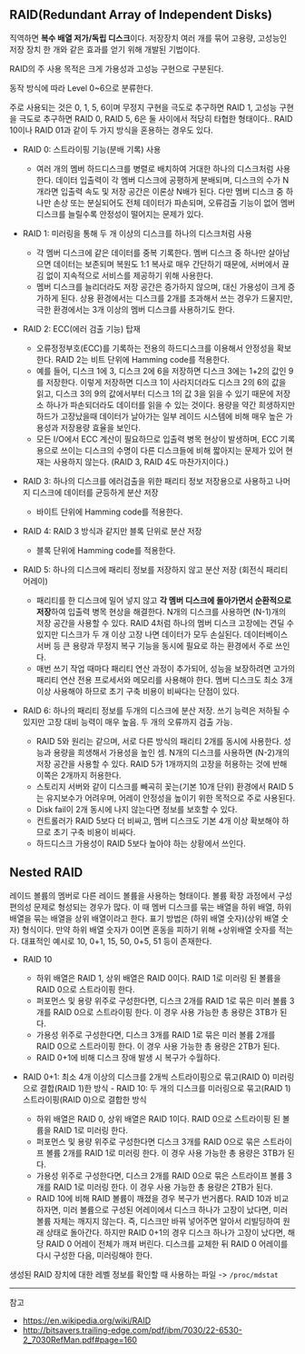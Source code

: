 ## RAID(Redundant Array of Independent Disks)

직역하면 **복수 배열 저가/독립 디스크**이다. 저장장치 여러 개를 묶어 고용량, 고성능인 저장 장치 한 개와 같은 효과를 얻기 위해 개발된 기법이다.

RAID의 주 사용 목적은 크게 가용성과 고성능 구현으로 구분된다. 

동작 방식에 따라 Level 0~6으로 분류한다.

주로 사용되는 것은 0, 1, 5, 6이며 무정지 구현을 극도로 추구하면 RAID 1, 고성능 구현을 극도로 추구하면 RAID 0, RAID 5, 6은 둘 사이에서 적당히 타협한 형태이다.. RAID 10이나 RAID 01과 같이 두 가지 방식을 혼용하는 경우도 있다.

- RAID 0: 스트라이핑 기능(분배 기록) 사용
  - 여러 개의 멤버 하드디스크를 병렬로 배치하여 거대한 하나의 디스크처럼 사용한다. 데이터 입출력이 각 멤버 디스크에 공평하게 분배되며, 디스크의 수가 N개라면 입출력 속도 및 저장 공간은 이론상 N배가 된다. 다만 멤버 디스크 중 하나만 손상 또는 분실되어도 전체 데이터가 파손되며, 오류검출 기능이 없어 멤버 디스크를 늘릴수록 안정성이 떨어지는 문제가 있다.
   
- RAID 1: 미러링을 통해 두 개 이상의 디스크를 하나의 디스크처럼 사용
  - 각 멤버 디스크에 같은 데이터를 중복 기록한다. 멤버 디스크 중 하나만 살아남으면 데이터는 보존되며 복원도 1:1 복사로 매우 간단하기 때문에, 서버에서 끊김 없이 지속적으로 서비스를 제공하기 위해 사용한다.
  - 멤버 디스크를 늘리더라도 저장 공간은 증가하지 않으며, 대신 가용성이 크게 증가하게 된다. 상용 환경에서는 디스크를 2개를 초과해서 쓰는 경우가 드물지만, 극한 환경에서는 3개 이상의 멤버 디스크를 사용하기도 한다.
  
- RAID 2: ECC(에러 검출 기능) 탑재
  - 오류정정부호(ECC)를 기록하는 전용의 하드디스크를 이용해서 안정성을 확보한다. RAID 2는 비트 단위에 Hamming code를 적용한다.
  - 예를 들어, 디스크 1에 3, 디스크 2에 6을 저장하면 디스크 3에는 1+2의 값인 9를 저장한다. 이렇게 저장하면 디스크 1이 사라지더라도 디스크 2의 6의 값을 읽고, 디스크 3의 9의 값에서부터 디스크 1의 값 3을 읽을 수 있기 때문에 저장소 하나가 파손되더라도 데이터를 읽을 수 있는 것이다. 용량을 약간 희생하지만 하드가 고장났을때 데이터가 날아가는 일부 레이드 시스템에 비해 매우 높은 가용성과 저장용량 효율을 보인다.
  - 모든 I/O에서 ECC 계산이 필요하므로 입출력 병목 현상이 발생하며, ECC 기록용으로 쓰이는 디스크의 수명이 다른 디스크들에 비해 짧아지는 문제가 있어 현재는 사용하지 않는다. (RAID 3, RAID 4도 마찬가지이다.)

- RAID 3: 하나의 디스크를 에러검출을 위한 패리티 정보 저장용으로 사용하고 나머지 디스크에 데이터를 균등하게 분산 저장
  - 바이트 단위에 Hamming code를 적용한다.

- RAID 4: RAID 3 방식과 같지만 블록 단위로 분산 저장
  - 블록 단위에 Hamming code를 적용한다.

- RAID 5: 하나의 디스크에 패리티 정보를 저장하지 않고 분산 저장 (회전식 패리티 어레이)
  - 패리티를 한 디스크에 밀어 넣지 않고 **각 멤버 디스크에 돌아가면서 순환적으로 저장**하여 입출력 병목 현상을 해결한다. N개의 디스크를 사용하면 (N-1)개의 저장 공간을 사용할 수 있다. RAID 4처럼 하나의 멤버 디스크 고장에는 견딜 수 있지만 디스크가 두 개 이상 고장 나면 데이터가 모두 손실된다. 데이터베이스 서버 등 큰 용량과 무정지 복구 기능을 동시에 필요로 하는 환경에서 주로 쓰인다.
  - 매번 쓰기 작업 때마다 패리티 연산 과정이 추가되어, 성능을 보장하려면 고가의 패리티 연산 전용 프로세서와 메모리를 사용해야 한다. 멤버 디스크도 최소 3개 이상 사용해야 하므로 초기 구축 비용이 비싸다는 단점이 있다. 

- RAID 6: 하나의 패리티 정보를 두개의 디스크에 분산 저장. 쓰기 능력은 저하될 수 있지만 고장 대비 능력이 매우 높음. 두 개의 오류까지 검출 가능.
  - RAID 5와 원리는 같으며, 서로 다른 방식의 패리티 2개를 동시에 사용한다. 성능과 용량을 희생해서 가용성을 높인 셈. N개의 디스크를 사용하면 (N-2)개의 저장 공간을 사용할 수 있다. RAID 5가 1개까지의 고장을 허용하는 것에 반해 이쪽은 2개까지 허용한다.
  - 스토리지 서버와 같이 디스크를 빼곡히 꽂는(기본 10개 단위) 환경에서 RAID 5는 유지보수가 어려우며, 어레이 안정성을 높이기 위한 목적으로 주로 사용된다.
  - Disk fail이 2개 동시에 나지 않는다면 정보를 보호할 수 있다.
  - 컨트롤러가 RAID 5보다 더 비싸고, 멤버 디스크도 기본 4개 이상 확보해야 하므로 초기 구축 비용이 비싸다.
  - 하드디스크 가용성이 RAID 5보다 높아야 하는 상황에서 쓰인다.

## Nested RAID

레이드 볼륨의 멤버로 다른 레이드 볼륨을 사용하는 형태이다. 볼륨 확장 과정에서 구성 편의성 문제로 형성되는 경우가 많다. 이 때 멤버 디스크를 묶는 배열을 하위 배열, 하위 배열을 묶는 배열을 상위 배열이라고 한다. 표기 방법은 (하위 배열 숫자)(상위 배열 숫자) 형식이다. 만약 하위 배열 숫자가 0이면 혼동을 피하기 위해 +상위배열 숫자를 적는다. 대표적인 예시로 10, 0+1, 15, 50, 0+5, 51 등이 존재한다.

- RAID 10
  - 하위 배열은 RAID 1, 상위 배열은 RAID 0이다. RAID 1로 미러링 된 볼륨을 RAID 0으로 스트라이핑 한다.
  - 퍼포먼스 및 용량 위주로 구성한다면, 디스크 2개를 RAID 1로 묶은 미러 볼륨 3개를 RAID 0으로 스트라이핑 한다. 이 경우 사용 가능한 총 용량은 3TB가 된다.
  - 가용성 위주로 구성한다면, 디스크 3개를 RAID 1로 묶은 미러 볼륨 2개를 RAID 0으로 스트라이핑 한다. 이 경우 사용 가능한 총 용량은 2TB가 된다.
  - RAID 0+1에 비해 디스크 장애 발생 시 복구가 수월하다.
  
- RAID 0+1: 최소 4개 이상의 디스크를 2개씩 스트라이핑으로 묶고(RAID 0) 미러링으로 결합(RAID 1)한 방식 - RAID 10: 두 개의 디스크를 미러링으로 묶고(RAID 1) 스트라이핑(RAID 0)으로 결합한 방식
  - 하위 배열은 RAID 0, 상위 배열은 RAID 1이다. RAID 0으로 스트라이핑 된 볼륨을 RAID 1로 미러링 한다.
  - 퍼포먼스 및 용량 위주로 구성한다면 디스크 3개를 RAID 0으로 묶은 스트라이프 볼륨 2개를 RAID 1로 미러링 한다. 이 경우 사용 가능한 총 용량은 3TB가 된다.
  - 가용성 위주로 구성한다면, 디스크 2개를 RAID 0으로 묶은 스트라이프 볼륨 3개를 RAID 1로 미러링 한다. 이 경우 사용 가능한 총 용량은 2TB가 된다.
  - RAID 10에 비해 RAID 볼륨이 깨졌을 경우 복구가 번거롭다. RAID 10과 비교하자면, 미러 볼륨으로 구성된 어레이에서 디스크 하나가 고장이 났다면, 미러 볼륨 자체는 깨지지 않는다. 즉, 디스크만 바꿔 넣어주면 알아서 리빌딩하여 원래 상태로 돌아간다. 하지만 RAID 0+1의 경우 디스크 하나가 고장이 났다면, 해당 RAID 0 어레이 전체가 깨져 버린다. 디스크를 교체한 뒤 RAID 0 어레이를 다시 구성한 다음, 미러링해야 한다.

생성된 RAID 장치에 대한 레벨 정보를 확인할 때 사용하는 파일 -> `/proc/mdstat`

---
참고
- https://en.wikipedia.org/wiki/RAID
- http://bitsavers.trailing-edge.com/pdf/ibm/7030/22-6530-2_7030RefMan.pdf#page=160